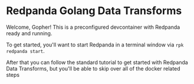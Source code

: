 # Redpanda Golang Data Transforms

Welcome, Gopher! This is a preconfigured devcontainer with Redpanda ready and running.

To get started, you'll want to start Redpanda in a terminal window via `rpk redpanda start`.

After that you can follow the standard tutorial to get started with Redpanda Data Transforms,
but you'll be able to skip over all of the docker related steps
